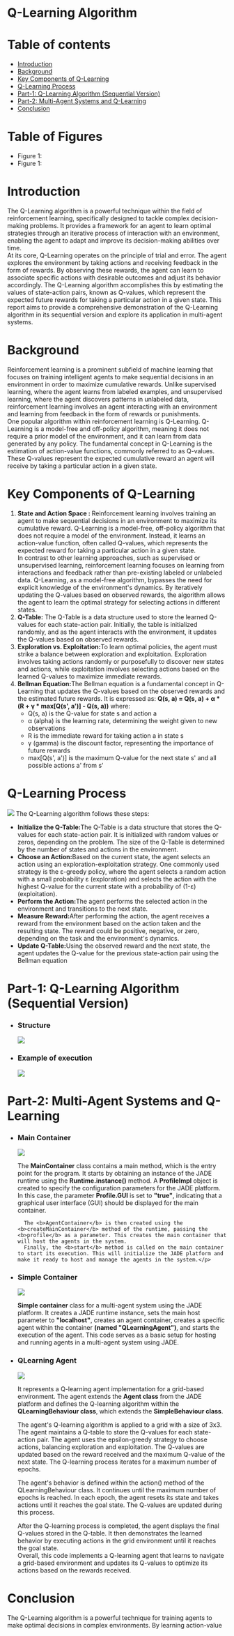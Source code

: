 # Q-Learning Algorithm
# Table of contents
<ul>
  <li><a href="#intro">Introduction</a></li>
  <li><a href="#Background">Background</a></li>
  <li><a href="#Components">Key Components of Q-Learning</a></li>
  <li><a href="#Process">Q-Learning Process</a></li>
  <li><a href="#part1">Part-1: Q-Learning Algorithm (Sequential Version)</a></li>
  <li><a href="#sma">Part-2: Multi-Agent Systems and Q-Learning</a></li>
  <li><a href="#Conclusion">Conclusion</a></li>
</ul>
<h1>Table of Figures</h1>
<ul>
  <li><a>Figure 1:  </a></li>
  <li><a>Figure 1:  </a></li>
</ul>
<h1 id="intro">Introduction</h1>

<p>The Q-Learning algorithm is a powerful technique within the field of reinforcement learning, specifically designed to tackle complex decision-making problems. It provides a framework for an agent to learn optimal strategies through an iterative process of interaction with an environment, enabling the agent to adapt and improve its decision-making abilities over time.<br>
At its core, Q-Learning operates on the principle of trial and error. The agent explores the environment by taking actions and receiving feedback in the form of rewards. By observing these rewards, the agent can learn to associate specific actions with desirable outcomes and adjust its behavior accordingly. The Q-Learning algorithm accomplishes this by estimating the values of state-action pairs, known as Q-values, which represent the expected future rewards for taking a particular action in a given state.
 This report aims to provide a comprehensive demonstration of the Q-Learning algorithm in its sequential version and explore its application in multi-agent systems.
</p>
<h1 id="Background">Background</h1>
<p>Reinforcement learning is a prominent subfield of machine learning that focuses on training intelligent agents to make sequential decisions in an environment in order to maximize cumulative rewards. Unlike supervised learning, where the agent learns from labeled examples, and unsupervised learning, where the agent discovers patterns in unlabeled data, reinforcement learning involves an agent interacting with an environment and learning from feedback in the form of rewards or punishments.
<br>
One popular algorithm within reinforcement learning is Q-Learning. Q-Learning is a model-free and off-policy algorithm, meaning it does not require a prior model of the environment, and it can learn from data generated by any policy. The fundamental concept in Q-Learning is the estimation of action-value functions, commonly referred to as Q-values. These Q-values represent the expected cumulative reward an agent will receive by taking a particular action in a given state.
</p>

<h1 id="Components">Key Components of Q-Learning</h1>
<ol>
  <li><b>State and Action Space : </b>
Reinforcement learning involves training an agent to make sequential decisions in an environment to maximize its cumulative reward. Q-Learning is a model-free, off-policy algorithm that does not require a model of the environment. Instead, it learns an action-value function, often called Q-values, which represents the expected reward for taking a particular action in a given state.<br>
In contrast to other learning approaches, such as supervised or unsupervised learning, reinforcement learning focuses on learning from interactions and feedback rather than pre-existing labeled or unlabeled data. Q-Learning, as a model-free algorithm, bypasses the need for explicit knowledge of the environment's dynamics. By iteratively updating the Q-values based on observed rewards, the algorithm allows the agent to learn the optimal strategy for selecting actions in different states.
  </li>
  <li><b>Q-Table:</b>
  The Q-Table is a data structure used to store the learned Q-values for each state-action pair. Initially, the table is initialized randomly, and as the agent interacts with the environment, it updates the Q-values based on observed rewards.
  </li>
  <li><b>Exploration vs. Exploitation:</b>To learn optimal policies, the agent must strike a balance between exploration and exploitation. Exploration involves taking actions randomly or purposefully to discover new states and actions, while exploitation involves selecting actions based on the learned Q-values to maximize immediate rewards.</li> 
  <li><b>Bellman Equation:</b>The Bellman equation is a fundamental concept in Q-Learning that updates the Q-values based on the observed rewards and the estimated future rewards. It is expressed as:
    <b>Q(s, a) = Q(s, a) + α * (R + γ * max[Q(s', a')] - Q(s, a))</b>
    where:<br>
    <ul>
      <li>Q(s, a) is the Q-value for state s and action a</li>
      <li>α (alpha) is the learning rate, determining the weight given to new observations</li>
      <li>R is the immediate reward for taking action a in state s</li>
      <li>γ (gamma) is the discount factor, representing the importance of future rewards</li>
      <li>max[Q(s', a')] is the maximum Q-value for the next state s' and all possible actions a' from s'</li>
    </ul>
  </li>
</ol>
<h1 id="Process">Q-Learning Process</h1>
<img src="qLearningSteps.png"/>
The Q-Learning algorithm follows these steps:
<ul>
  <li><b>Initialize the Q-Table:</b>The Q-Table is a data structure that stores the Q-values for each state-action pair. It is initialized with random values or zeros, depending on the problem. The size of the Q-Table is determined by the number of states and actions in the environment.</li>
  <li><b>Choose an Action:</b>Based on the current state, the agent selects an action using an exploration-exploitation strategy. One commonly used strategy is the ε-greedy policy, where the agent selects a random action with a small probability ε (exploration) and selects the action with the highest Q-value for the current state with a probability of (1-ε) (exploitation).</li>
  <li><b>Perform the Action:</b>The agent performs the selected action in the environment and transitions to the next state.</li>
  <li><b>Measure Reward:</b>After performing the action, the agent receives a reward from the environment based on the action taken and the resulting state. The reward could be positive, negative, or zero, depending on the task and the environment's dynamics.</li>
  <li><b>Update Q-Table:</b>Using the observed reward and the next state, the agent updates the Q-value for the previous state-action pair using the Bellman equation</li>
</ul>
<h1 id=""part1>Part-1: Q-Learning Algorithm (Sequential Version)</h1>
<ul>
  <li><h3 id="str">Structure</h3><img src="str1.PNG"/>
  </li>
  <li><h3 id="execution">Example of execution</h3><img src="demo.PNG"/>
  </li> 
</ul>
<h1>Part-2: Multi-Agent Systems and Q-Learning</h1>
<ul>
  <li><h3 id="main">Main Container</h3>
  <img src="main" />
    <p>The <b>MainContainer</b> class contains a main method, which is the entry point for the program. It starts by obtaining an instance of the JADE runtime using the <b>Runtime.instance()</b> method.
      A <b>ProfileImpl</b> object is created to specify the configuration parameters for the JADE platform. In this case, the parameter <b>Profile.GUI</b> is set to <b>"true"</b>, indicating that a graphical user interface (GUI) should be displayed for the main container.

      The <b>AgentContainer</b> is then created using the <b>createMainContainer</b> method of the runtime, passing the <b>profile</b> as a parameter. This creates the main container that will host the agents in the system.
      Finally, the <b>start</b> method is called on the main container to start its execution. This will initialize the JADE platform and make it ready to host and manage the agents in the system.</p>
  </li>
   <li><h3 id="simple">Simple Container</h3>
     <img src="simple.PNG" />
     <p><b>Simple container</b> class for a multi-agent system using the JADE platform. It creates a JADE runtime instance, sets the main host parameter to <b>"localhost"</b>, creates an agent container, creates a specific agent within the container <b>(named "QLearningAgent")</b>, and starts the execution of the agent. This code serves as a basic setup for hosting and running agents in a multi-agent system using JADE.</p>
  </li>
  <li><h3 id="agent">QLearning Agent</h3>
    <img src="simple.PNG" />
     <p>It represents a Q-learning agent implementation for a grid-based environment. The agent extends the <b>Agent class</b> from the JADE platform and defines the Q-learning algorithm within the <b>QLearningBehaviour class</b>, which extends the <b>SimpleBehaviour class</b>.</p>
    <p>The agent's Q-learning algorithm is applied to a grid with a size of 3x3. The agent maintains a Q-table to store the Q-values for each state-action pair. The agent uses the epsilon-greedy strategy to choose actions, balancing exploration and exploitation. The Q-values are updated based on the reward received and the maximum Q-value of the next state. The Q-learning process iterates for a maximum number of epochs.</p>
    <p>The agent's behavior is defined within the action() method of the QLearningBehaviour class. It continues until the maximum number of epochs is reached. In each epoch, the agent resets its state and takes actions until it reaches the goal state. The Q-values are updated during this process.</p>
    <p>After the Q-learning process is completed, the agent displays the final Q-values stored in the Q-table. It then demonstrates the learned behavior by executing actions in the grid environment until it reaches the goal state.<br>
Overall, this code implements a Q-learning agent that learns to navigate a grid-based environment and updates its Q-values to optimize its actions based on the rewards received.</p>
  </li>
</ul>
<h1 id="Conclusion">Conclusion</h1>
<p>The Q-Learning algorithm is a powerful technique for training agents to make optimal decisions in complex environments. By learning action-value</p>



